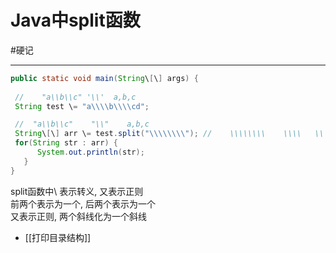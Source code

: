 # Java中split函数

#硬记

---





```java
public static void main(String\[\] args) {  
     
 //    "a\\b\\c" '\\'  a,b,c  
 String test \= "a\\\\b\\\\cd";  

 //  "a\\b\\c"    "\\"    a,b,c  
 String\[\] arr \= test.split("\\\\\\\\"); //    \\\\\\\\    \\\\   \\  
 for(String str : arr) {  
      System.out.println(str);  
   }  
}

```

split函数中\\ 表示转义, 又表示正则  
前两个表示为一个, 后两个表示为一个  
又表示正则, 两个斜线化为一个斜线

- [[打印目录结构]]